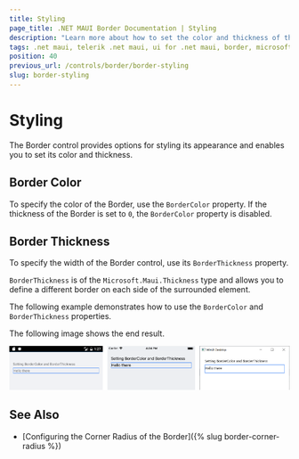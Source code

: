 ```yaml
---
title: Styling
page_title: .NET MAUI Border Documentation | Styling
description: "Learn more about how to set the color and thickness of the Telerik UI for .NET MAUI Barcode."
tags: .net maui, telerik .net maui, ui for .net maui, border, microsoft .net maui
position: 40
previous_url: /controls/border/border-styling
slug: border-styling
---
```


# Styling

The Border control provides options for styling its appearance and enables you to set its color and thickness.

## Border Color

To specify the color of the Border, use the `BorderColor` property. If the thickness of the Border is set to `0`, the `BorderColor` property is disabled.

## Border Thickness

To specify the width of the Border control, use its `BorderThickness` property.

`BorderThickness` is of the `Microsoft.Maui.Thickness` type and allows you to define a different border on each side of the surrounded element.

The following example demonstrates how to use the `BorderColor` and `BorderThickness` properties.

<snippet id='border-features-thickness' />

The following image shows the end result.

![Border Styling](images/border-styling.png)

## See Also

- [Configuring the Corner Radius of the Border]({% slug border-corner-radius %})

